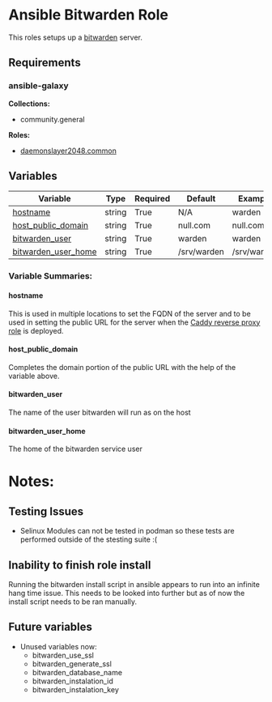 # Ansible Bitwarden Role
This roles setups up a [bitwarden](https://bitwarden.com/) server.

## Requirements
### ansible-galaxy
__Collections:__
  - community.general

__Roles:__
  - [daemonslayer2048.common](https://github.com/Daemonslayer2048/common_role)

## Variables
| Variable | Type | Required | Default | Example |
|    -     |   -  |     -    |    -    |    -    |
| [hostname](#hostname) | string | True | N/A | warden |
| [host_public_domain](#host_public_domain) | string | True | null.com | null.com |
| [bitwarden_user](#bitwarden_user) | string | True | warden | warden |
| [bitwarden_user_home](#bitwarden_user_home) | string | True | /srv/warden | /srv/warden |

### Variable Summaries:
#### hostname
This is used in multiple locations to set the FQDN of the server and to be used in setting the public URL for the server when the [Caddy reverse proxy role](https://github.com/Daemonslayer2048/caddy_role) is deployed.

#### host_public_domain
Completes the domain portion of the public URL with the help of the variable above.

#### bitwarden_user  
The name of the user bitwarden will run as on the host

#### bitwarden_user_home  
The home of the bitwarden service user


# Notes:
## Testing Issues
  - Selinux Modules can not be tested in podman so these tests are performed outside of the stesting suite :(
## Inability to finish role install
 Running the bitwarden install script in ansible appears to run into an infinite hang time issue. This needs to be looked into further but as of now the install script needs to be ran manually.
## Future variables
  - Unused variables now:
    - bitwarden_use_ssl
    - bitwarden_generate_ssl
    - bitwarden_database_name
    - bitwarden_instalation_id
    - bitwarden_instalation_key
